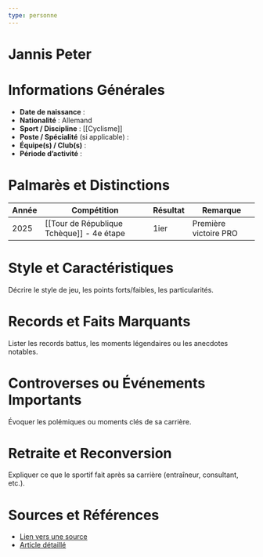```yaml
---
type: personne
---
```


# Jannis Peter

# Informations Générales
- **Date de naissance** :  
- **Nationalité** :  Allemand
- **Sport / Discipline** :  [[Cyclisme]]
- **Poste / Spécialité** (si applicable) :  
- **Équipe(s) / Club(s)** :  
- **Période d’activité** :  

# Palmarès et Distinctions
| Année | Compétition                               | Résultat | Remarque              |
| ----- | ----------------------------------------- | -------- | --------------------- |
| 2025  | [[Tour de République Tchèque]] - 4e étape | 1ier     | Première victoire PRO |

# Style et Caractéristiques
Décrire le style de jeu, les points forts/faibles, les particularités.

# Records et Faits Marquants
Lister les records battus, les moments légendaires ou les anecdotes notables.

# Controverses ou Événements Importants
Évoquer les polémiques ou moments clés de sa carrière.

# Retraite et Reconversion
Expliquer ce que le sportif fait après sa carrière (entraîneur, consultant, etc.).

# Sources et Références
- [Lien vers une source](#)
- [Article détaillé](#)
